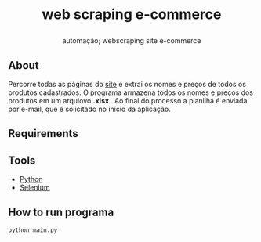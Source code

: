 <h1 align="center">
    <p> web scraping e-commerce </p>
</h1>
<p align="center">
  automação; webscraping site e-commerce
</p>

## About
  Percorre todas as páginas do [site](https://telefonesimportados.netlify.app/) e extrai os nomes e preços de todos os produtos cadastrados. O programa armazena todos os nomes e preços dos produtos em um arquiovo
  <b> .xlsx </b>. Ao final do processo a planilha é enviada por e-mail, que é solicitado no início da aplicação.

## Requirements

## Tools
- [Python](https://www.python.org/)
- [Selenium](https://www.selenium.dev/pt-br/documentation/)

## How to run programa
```
python main.py
```
